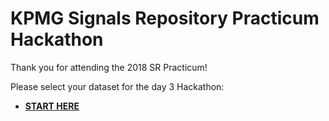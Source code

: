 # KPMG Signals Repository Practicum Hackathon

Thank you for attending the 2018 SR Practicum! 

Please select your dataset for the day 3 Hackathon:

* [**START HERE**](https://github.com/SRpracticum/SR-Practicum-2018/tree/master/PROBLEM%20AREAS)

